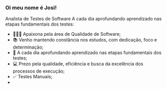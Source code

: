 ### Oi meu nome é Josi!
Analista de Testes de Software
 A cada dia aprofundando aprendizado nas etapas fundamentais dos testes:
- 👩🏼‍💻 Apaixona pela área de Qualidade de Software;
- 📚 Venho mantendo constância nos estudos, com dedicação, foco e determinação;
- 📝 A cada dia aprofundando aprendizado nas etapas fundamentais dos testes;
- 💻 Prezo pela qualidade, eficiência e busca da excelência dos processos de execução;
- ✅ Testes Manuais;
- 


